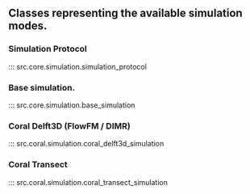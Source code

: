 ## Classes representing the available simulation modes.

### Simulation Protocol
::: src.core.simulation.simulation_protocol

### Base simulation.
::: src.core.simulation.base_simulation

### Coral Delft3D (FlowFM / DIMR)
::: src.coral.simulation.coral_delft3d_simulation

### Coral Transect
::: src.coral.simulation.coral_transect_simulation
